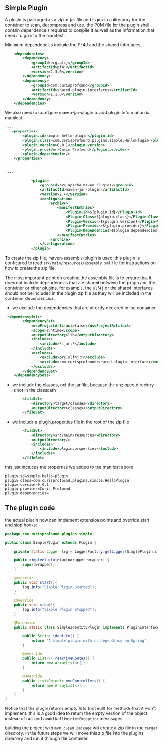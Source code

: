 ## Simple Plugin

A plugin is packaged as a zip or jar file and is put in a directory for the container to scan, decompress and use. the POM file for the plugin shall contain dependenceis required to compile it as well as the information that needs to go into the manifest. 

Minimum dependencies include the PF4J and the shared interfaces.

```xml
    <dependencies>
        <dependency>
            <groupId>org.pf4j</groupId>
            <artifactId>pf4j</artifactId>
            <version>2.3.0</version>
        </dependency>
        <dependency>
            <groupId>com.curisprofound</groupId>
            <artifactId>shared-plugin-interfaces</artifactId>
            <version>1.1.0</version>
        </dependency>
    </dependencies>
```

We also need to configure maven-jar-plugin to add plugin information to manifest:


```xml
....
   <properties>
        <plugin.id>simple-hello-plugin</plugin.id>
        <plugin.class>com.curisprofound.plugins.simple.HelloPlugin</plugin.class>
        <plugin.version>0.0.1</plugin.version>
        <plugin.provider>Curis Profound</plugin.provider>
        <plugin.dependencies/>
    </properties>

....
....

            <plugin>
                <groupId>org.apache.maven.plugins</groupId>
                <artifactId>maven-jar-plugin</artifactId>
                <version>2.4</version>
                <configuration>
                    <archive>
                        <manifestEntries>
                            <Plugin-Id>${plugin.id}</Plugin-Id>
                            <Plugin-Class>${plugin.class}</Plugin-Class>
                            <Plugin-Version>${plugin.version}</Plugin-Version>
                            <Plugin-Provider>${plugin.provider}</Plugin-Provider>
                            <Plugin-Dependencies>${plugin.dependencies}</Plugin-Dependencies>
                        </manifestEntries>
                    </archive>
                </configuration>
            </plugin>

```

To create the zip file, maven-assembly-plugin is used. this plugin is configured
to read ```src/main/resources/assembly.xml``` file for instructions on how
to create the zip file. 

The most important point on creating the assembly file is to ensure that it does not include dependencies that are shared between the plugin and the container or other plugins. for example, the ```slf4j``` or the shared interfaces should not be included in the plugin zip file as they will be included in the container dependencies.

* we exclude the dependencies that are already declared in the container

```xml
 <dependencySets>
        <dependencySet>
            <useProjectArtifact>false</useProjectArtifact>
            <scope>runtime</scope>
            <outputDirectory>lib</outputDirectory>
            <includes>
                <include>*:jar:*</include>
            </includes>
            <excludes>
                <exclude>org.slf4j:*</exclude>
                <exclude>com.curisprofound:shared-plugin-interface</exclude>
            </excludes>
        </dependencySet>
    </dependencySets>
```

* we include the classes, not the jar file, because the unzipped directory is not in the classpath

```xml
        <fileSet>
            <directory>target/classes</directory>
            <outputDirectory>classes</outputDirectory>
        </fileSet>
```

* we include a plugin.properties file in the root of the zip file

```xml
        <fileSet>
            <directory>src/main/resources</directory>
            <outputDirectory/>
            <includes>
                <include>plugin.properties</include>
            </includes>
        </fileSet>
```

this just includes the properties we added to the manifest above

```
plugin.id=simple-hello-plugin
plugin.class=com.curisprofound.plugins.simple.HelloPlugin
plugin.version=0.0.1
plugin.provider=Curis Profound
plugin.dependencies=
```

## The plugin code

the actual plugin now can implement extension points and override start and stop hooks:

```java
package com.curisprofound.plugins.simple;

public class SimplePlugin extends Plugin {

    private static Logger log = LoggerFactory.getLogger(SimplePlugin.class);

    public SimplePlugin(PluginWrapper wrapper) {
        super(wrapper);
    }

    @Override
    public void start(){
        log.info("Simple Plugin Started");
    }

    @Override
    public void stop(){
        log.info("Simple Plugin Stopped");
    }

    @Extension
    public static class SimpleIdentityPlugin implements PluginInterface {

        public String identify() {
            return "A simple plugin with no dependency on Spring";
        }

        @Override
        public List<?> reactiveRoutes() {
            return new ArrayList<>();
        }

        @Override
        public List<Object> mvcControllers() {
            return new ArrayList<>();
        }
    }
}
```
Notice that the plugin returns empty lists (not null) for methods that it won't implement. this is a good idea to return the empty version of the object instead of null and avoid ```NullPointerException``` messsages. 


building the project with ```mvn clean package``` will create a zip file in the 
```target``` directory. in the future steps we will move this zip file into the plugins directory and run it through the container.


[PF4J]: https://github.com/pf4j/pf4j

